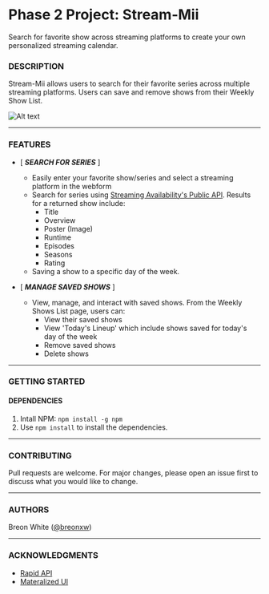 # Phase 2 Project: Stream-Mii

Search for favorite show across streaming platforms to create your own personalized streaming calendar.

### __DESCRIPTION__

Stream-Mii allows users to search for their favorite series across multiple streaming platforms. Users can save and remove shows from their Weekly Show List.

![Alt text](images/stream-mii.gif)

---
### __FEATURES__


* [ *__SEARCH FOR SERIES__* ]
    * Easily enter your favorite show/series and select a streaming platform in the webform
    * Search for series using [Streaming Availability's Public API](https://rapidapi.com/movie-of-the-night-movie-of-the-night-default/api/streaming-availability). Results for a returned show include:
        * Title
        * Overview
        * Poster (Image)
        * Runtime
        * Episodes
        * Seasons
        * Rating
    * Saving a show to a specific day of the week. 

* [ *__MANAGE SAVED SHOWS__* ]
    * View, manage, and interact with saved shows. From the Weekly Shows List page, users can:
        * View their saved shows
        * View 'Today's Lineup' which include shows saved for today's day of the week
        * Remove saved shows
        * Delete shows
---
### __GETTING STARTED__

#### DEPENDENCIES
1. Intall NPM: ```npm install -g npm```
2. Use ```npm install``` to install the dependencies.

---
### __CONTRIBUTING__
Pull requests are welcome. For major changes, please open an issue first to discuss what you would like to change.

---
### __AUTHORS__

Breon White
([@breonxw](https://twitter.com/breonxw))

---
### __ACKNOWLEDGMENTS__

* [Rapid API](https://rapidapi.com/)
* [Materalized UI](https://mui.com/)
